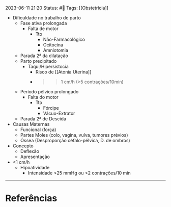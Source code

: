 2023-06-11 21:20
Status: #🌱 
Tags: [[Obstetrícia]]
<br/>
- Dificuldade no trabalho de parto
	- Fase ativa prolongada
		- Falta de motor
			- Tto
				- Não-Farmacológico
				- Ocitocina
				- Amniotomia
	- Parada 2ª da dilatação
	- Parto precipitado
		- Taqui/Hipersistocia
			- Risco de [[Atonia Uterina]]
			- >>1 cm/h (>5 contrações/10min)
	- Período pélvico prolongado
		- Falta do motor
			- Tto
				- Fórcipe
				- Vácuo-Extrator
	- Parada 2ª de Descida
- Causas Maternas
	- Funcional (força)
	- Partes Moles (colo, vagina, vulva, tumores prévios)
	- Óssea (Desproporção céfalo-pélvica, D. de ombros)
- Concepto
	- Deflexão
	- Apresentação
- <1 cm/h
	- Hipoatividade
		- Intensidade <25 mmHg ou <2 contrações/10 min
____
# Referências

